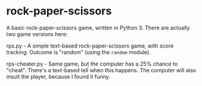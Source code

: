 # rock-paper-scissors

A basic rock-paper-scissors game, written in Python 3. There are actually two game versions here:

rps.py - A simple text-based rock-paper-scissors game, with score tracking. Outcome is "random" (using the `random` module).

rps-cheater.py - Same game, but the computer has a 25% chance to "cheat". There's a text-based tell when this happens. The computer will also insult the player, because I found it funny.
